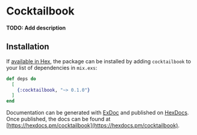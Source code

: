 # Cocktailbook

**TODO: Add description**

## Installation

If [available in Hex](https://hex.pm/docs/publish), the package can be installed
by adding `cocktailbook` to your list of dependencies in `mix.exs`:

```elixir
def deps do
  [
    {:cocktailbook, "~> 0.1.0"}
  ]
end
```

Documentation can be generated with [ExDoc](https://github.com/elixir-lang/ex_doc)
and published on [HexDocs](https://hexdocs.pm). Once published, the docs can
be found at [https://hexdocs.pm/cocktailbook](https://hexdocs.pm/cocktailbook).


